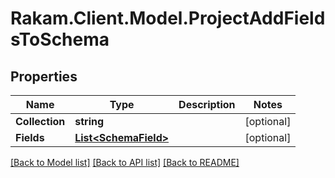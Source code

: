 # Rakam.Client.Model.ProjectAddFieldsToSchema
## Properties

Name | Type | Description | Notes
------------ | ------------- | ------------- | -------------
**Collection** | **string** |  | [optional] 
**Fields** | [**List&lt;SchemaField&gt;**](SchemaField.md) |  | [optional] 

[[Back to Model list]](../README.md#documentation-for-models) [[Back to API list]](../README.md#documentation-for-api-endpoints) [[Back to README]](../README.md)

